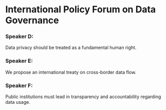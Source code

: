 # International Policy Forum on Data Governance

### Speaker D:
Data privacy should be treated as a fundamental human right.

### Speaker E:
We propose an international treaty on cross-border data flow.

### Speaker F:
Public institutions must lead in transparency and accountability regarding data usage.

